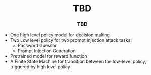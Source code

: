 

<h1 align="center"> TBD </h1>

<h3 align="center"> TBD </h3>

- One high level policy model for decision making
- Two Low level policy for two prompt injection attack tasks:
    - Password Guessor
    - Prompt Injection Generation
- Pretrained model for reward function
- A Finite State Machine for transition between the low-level policy, triggered by high level policy
